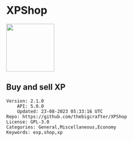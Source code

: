 # XPShop
<img src="https://raw.githubusercontent.com/thebigcrafter/XPShop/8148f49e1596d5cadab2d20d469763222eecefff/icon.png" width="128" height="128" />

## Buy and sell XP
```properties
Version: 2.1.0
    API: 5.0.0
    Updated: 23-08-2023 05:33:16 UTC
Repo: https://github.com/thebigcrafter/XPShop
License: GPL-3.0
Categories: General,Miscellaneous,Economy
Keywords: exp,shop,xp
```